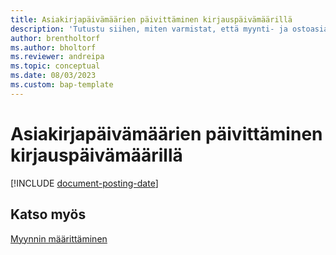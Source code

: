 ```yaml
---
title: Asiakirjapäivämäärien päivittäminen kirjauspäivämäärillä
description: 'Tutustu siihen, miten varmistat, että myynti- ja ostoasiakirjojen asiakirjapäivämäärät vastaavat niiden kirjauspäivämääriä.'
author: brentholtorf
ms.author: bholtorf
ms.reviewer: andreipa
ms.topic: conceptual
ms.date: 08/03/2023
ms.custom: bap-template
---
```


# <a name="updating-document-dates-with-posting-dates"></a>Asiakirjapäivämäärien päivittäminen kirjauspäivämäärillä

[!INCLUDE [document-posting-date](includes/document-posting-date.md)]

## <a name="see-also"></a>Katso myös

[Myynnin määrittäminen](sales-setup-sales.md)
